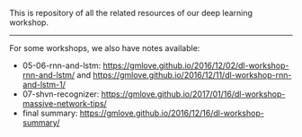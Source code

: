 This is repository of all the related resources of our deep learning workshop.

------------------------

For some workshops, we also have notes available:

* 05-06-rnn-and-lstm: https://gmlove.github.io/2016/12/02/dl-workshop-rnn-and-lstm/ and https://gmlove.github.io/2016/12/11/dl-workshop-rnn-and-lstm-1/
* 07-shvn-recognizer: https://gmlove.github.io/2017/01/16/dl-workshop-massive-network-tips/
* final summary: https://gmlove.github.io/2016/12/16/dl-workshop-summary/


